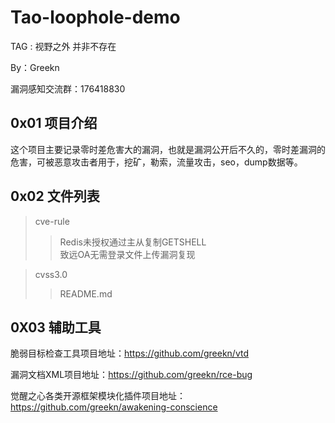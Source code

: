 # Tao-loophole-demo 

TAG : 视野之外 并非不存在

By：Greekn

漏洞感知交流群：176418830

## 0x01 项目介绍

这个项目主要记录零时差危害大的漏洞，也就是漏洞公开后不久的，零时差漏洞的危害，可被恶意攻击者用于，挖矿，勒索，流量攻击，seo，dump数据等。




## 0x02 文件列表

 >cve-rule   
 >>Redis未授权通过主从复制GETSHELL  
 >>致远OA无需登录文件上传漏洞复现  
 
 >cvss3.0
 >>README.md

## 0X03 辅助工具
 脆弱目标检查工具项目地址：https://github.com/greekn/vtd 
 
 漏洞文档XML项目地址：https://github.com/greekn/rce-bug
 
 觉醒之心各类开源框架模块化插件项目地址：https://github.com/greekn/awakening-conscience  
 

